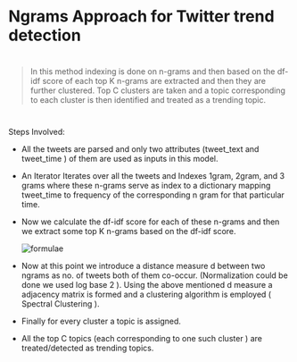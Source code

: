 # Ngrams Approach for Twitter trend detection
#
#
#
>In this method indexing is done on n-grams and then based on the df-idf score of each top K n-grams are extracted and then they are further clustered. Top C clusters are taken and a topic corresponding to each cluster is then identified and treated as a trending topic.

#  
#     
Steps Involved: 

- All the tweets are parsed and only two attributes (tweet_text and tweet_time ) of them are used as inputs in this model.
- An Iterator Iterates over all the tweets and Indexes 1gram, 2gram, and 3 grams where these n-grams serve as index to a dictionary mapping tweet_time to frequency of the corresponding n gram for that particular time.
- Now we calculate the df-idf score for each of these n-grams and then we extract some top K n-grams based on the df-idf score.

  ![formulae](https://lh3.googleusercontent.com/TnIareOm7U8AtlYYEnLNOiH4bnBaUZ1Eey0hQtU1DBjXpTivaxnAiJ5pQuDb2DfKh5df047nBNhM5lk_Y_VpV7ilVLiE8JPaj_gWNasXbYTcP4OUFOogeAtP4FGx5dNRIYi351wj "df-idf score" ) 

- Now at this point we introduce a distance measure d between two ngrams as no. of tweets both of them co-occur. (Normalization could be done we used log base 2 ). 
Using the above mentioned d measure a adjacency matrix is formed and a clustering algorithm is employed ( Spectral Clustering ).
- Finally for every cluster a topic is assigned.
- All the top C topics (each corresponding to one such cluster ) are treated/detected as trending topics.

